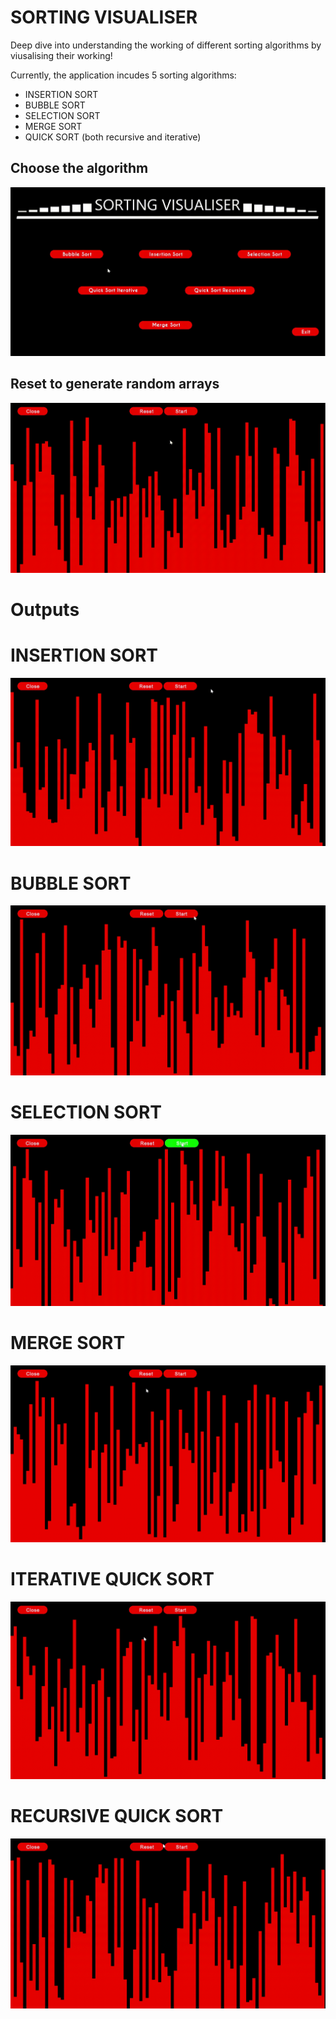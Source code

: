 # SORTING VISUALISER
Deep dive into understanding the working of different sorting algorithms by viusalising their working!

Currently, the application incudes 5 sorting algorithms:

* INSERTION SORT
* BUBBLE SORT
* SELECTION SORT
* MERGE SORT
* QUICK SORT (both recursive and iterative)

## Choose the algorithm

![](images/hover.gif)

## Reset to generate random arrays

![](images/reset.gif)

# Outputs

# INSERTION SORT

![](images/insertionSort.gif)

# BUBBLE SORT

![](images/bubbleSort.gif)

# SELECTION SORT

![](images/selectionSort.gif)

# MERGE SORT

![](images/mergeSort.gif)

# ITERATIVE QUICK SORT

![](images/quickSortItr.gif)

# RECURSIVE QUICK SORT

![](images/quickSortRec.gif)



